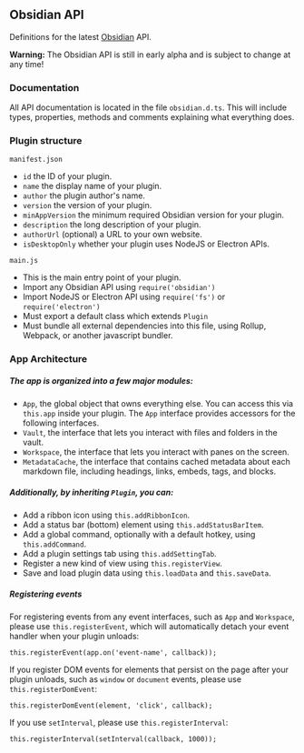 ## Obsidian API

Definitions for the latest [Obsidian](https://obsidian.md) API.

**Warning:** The Obsidian API is still in early alpha and is subject to change at any time!

### Documentation

All API documentation is located in the file `obsidian.d.ts`.
This will include types, properties, methods and comments explaining what everything does.

### Plugin structure

`manifest.json`

- `id` the ID of your plugin.
- `name` the display name of your plugin.
- `author` the plugin author's name.
- `version` the version of your plugin.
- `minAppVersion` the minimum required Obsidian version for your plugin.
- `description` the long description of your plugin.
- `authorUrl` (optional) a URL to your own website.
- `isDesktopOnly` whether your plugin uses NodeJS or Electron APIs.

`main.js`

- This is the main entry point of your plugin.
- Import any Obsidian API using `require('obsidian')`
- Import NodeJS or Electron API using `require('fs')` or `require('electron')`
- Must export a default class which extends `Plugin`
- Must bundle all external dependencies into this file, using Rollup, Webpack, or another javascript bundler.

### App Architecture

##### The app is organized into a few major modules:

- `App`, the global object that owns everything else. You can access this via `this.app` inside your plugin. The `App` interface provides accessors for the following interfaces.
- `Vault`, the interface that lets you interact with files and folders in the vault.
- `Workspace`, the interface that lets you interact with panes on the screen.
- `MetadataCache`, the interface that contains cached metadata about each markdown file, including headings, links, embeds, tags, and blocks.

##### Additionally, by inheriting `Plugin`, you can:
- Add a ribbon icon using `this.addRibbonIcon`.
- Add a status bar (bottom) element using `this.addStatusBarItem`.
- Add a global command, optionally with a default hotkey, using `this.addCommand`.
- Add a plugin settings tab using `this.addSettingTab`.
- Register a new kind of view using `this.registerView`.
- Save and load plugin data using `this.loadData` and `this.saveData`.

##### Registering events

For registering events from any event interfaces, such as `App` and `Workspace`, please use `this.registerEvent`, which will automatically detach your event handler when your plugin unloads:
```
this.registerEvent(app.on('event-name', callback));
```

If you register DOM events for elements that persist on the page after your plugin unloads, such as `window` or `document` events, please use `this.registerDomEvent`:
```
this.registerDomEvent(element, 'click', callback);
```

If you use `setInterval`, please use `this.registerInterval`:
```
this.registerInterval(setInterval(callback, 1000));
```
